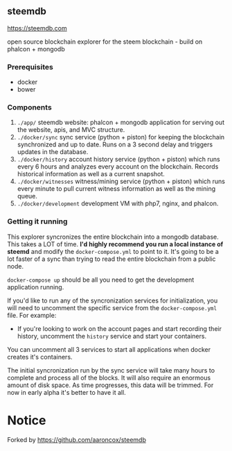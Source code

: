 ## steemdb

https://steemdb.com

open source blockchain explorer for the steem blockchain - build on phalcon + mongodb

### Prerequisites

- docker
- bower

### Components

1. `./app/` steemdb website: phalcon + mongodb application for serving out the website, apis, and MVC structure.
2. `./docker/sync` sync service (python + piston) for keeping the blockchain synchronized and up to date. Runs on a 3 second delay and triggers updates in the database.
3. `./docker/history` account history service (python + piston) which runs every 6 hours and analyzes every account on the blockchain. Records historical information as well as a current snapshot.
4. `./docker/witnesses` witness/mining service (python + piston) which runs every minute to pull current witness information as well as the mining queue.
5. `./docker/development` development VM with php7, nginx, and phalcon.

### Getting it running

This explorer syncronizes the entire blockchain into a mongodb database. This takes a LOT of time. **I'd highly recommend you run a local instance of steemd** and modify the `docker-compose.yml` to point to it. It's going to be a lot faster of a sync than trying to read the entire blockchain from a public node.

`docker-compose up` should be all you need to get the development application running.

If you'd like to run any of the syncronization services for initialization, you will need to uncomment the specific service from the `docker-compose.yml` file. For example:

- If you're looking to work on the account pages and start recording their history, uncomment the `history` service and start your containers.

You can uncomment all 3 services to start all applications when docker creates it's containers.

The initial syncronization run by the sync service will take many hours to complete and process all of the blocks. It will also require an enormous amount of disk space. As time progresses, this data will be trimmed. For now in early alpha it's better to have it all.

# Notice

Forked by https://github.com/aaroncox/steemdb
